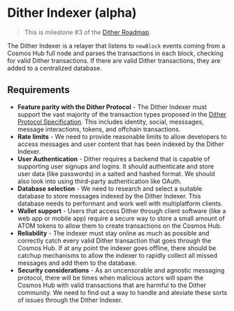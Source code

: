 # Dither Indexer (alpha)

> This is milestone #3 of the [Dither Roadmap](./roadmap.md).

The Dither Indexer is a relayer that listens to `newBlock` events coming from a Cosmos Hub full node and parses the transactions in each block, checking for valid Dither transactions. If there are valid Dither transactions, they are added to a centralized database.

## Requirements

- **Feature parity with the Dither Protocol** - The Dither Indexer must support the vast majority of the transaction types proposed in the [Dither Protocol Specification](./roadmap-01-spec). This includes identity, social, messsages, message interactions, tokens, and offchain transactions.
- **Rate limits** - We need to provide reasonable limits to allow developers to access messages and user content that has been indexed by the Dither Indexer.
- **User Authentication** - Dither requires a backend that is capable of supporting user signups and logins. It should authenticate and store user data (like passwords) in a salted and hashed format. We should also look into using third-party authentication like OAuth.
- **Database selection** - We need to research and select a suitable database to store messages indexed by the Dither Indexer. This database needs to performant and work well with multiplatform clients.
- **Wallet support** - Users that access Dither through client software (like a web app or mobile app) require a secure way to store a small amount of ATOM tokens to allow them to create transactions on the Cosmos Hub.
- **Reliability** - The indexer must stay online as much as possible and correctly catch every valid Dither transaction that goes through the Cosmos Hub. If at any point the indexer goes offline, there should be catchup mechanisms to allow the indexer to rapidly collect all missed messages and add them to the database.
- **Security considerations** - As an uncensorable and agnostic messaging protocol, there will be times when malicious actors will spam the Cosmos Hub with valid transactions that are harmful to the Dither community. We need to find out a way to handle and aleviate these sorts of issues through the Dither Indexer.
